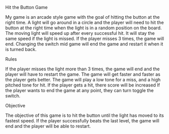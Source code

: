 Hit the Button Game

  My game is an arcade style game with the goal of hitting the button at the right time. A light will go around in a circle and the player will need to hit the button at the right time when the light is in a random position on the     board. The moving light will speed up after every successful hit. It will stay the same speed if the light is missed. If the player misses 3 times, the game will end. Changing the switch mid game will end the game and restart it when it is turned back.

Rules

  If the player misses the light more than 3 times, the game will end and the player will have to restart the game.
  The game will get faster and faster as the player gets better.
  The game will play a low tone for a miss, and a high pitched tone for hit.
  If the player gets a hit, there score will be increased
  If the player wants to end the game at any point, they can turn toggle the switch.

Objective
	
  The objective of this game is to hit the button until the light has moved to its fastest speed. If the player successfully beats the last level, the game will end and the player will be able to restart. 
